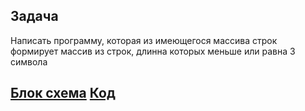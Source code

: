 ## Задача
Написать программу, которая из имеющегося массива строк формирует массив из строк, длинна которых меньше или равна 3 символа

## [Блок схема](SPECTASK/drawio.png)   [Код](SpecTask/Program.cs)

